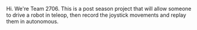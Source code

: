 Hi. We're Team 2706. This is a post season project that will allow someone to drive a robot in teleop, then record the joystick movements and replay them in autonomous.

